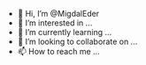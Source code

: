 - 👋 Hi, I’m @MigdalEder
- 👀 I’m interested in ...
- 🌱 I’m currently learning ...
- 💞️ I’m looking to collaborate on ...
- 📫 How to reach me ...

<!---
MigdalEder/MigdalEder is a ✨ special ✨ repository because its `README.md` (this file) appears on your GitHub profile.
You can click the Preview link to take a look at your changes.
--->
